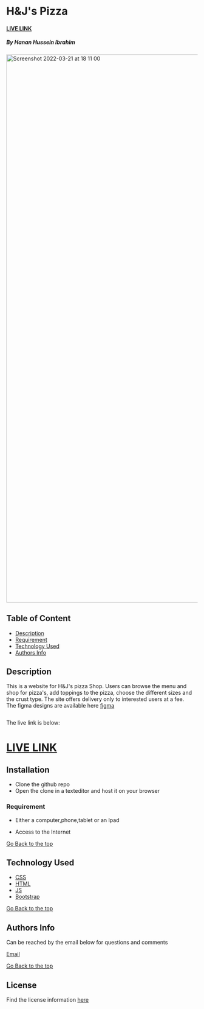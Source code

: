 # H&J's Pizza
#### [LIVE LINK](https://hanan-hussein.github.io/HJ_Pizza/)
##### By Hanan Hussein Ibrahim

<img width="1440" alt="Screenshot 2022-03-21 at 18 11 00" src="https://user-images.githubusercontent.com/36597096/159327155-703bdefd-75f7-4927-a2ed-40bba9e628be.png">




## Table of Content

+ [Description](#description)
+ [Requirement](#requirement)
+ [Technology Used](#technology-used)
+ [Authors Info](#authors-info)


## Description

This is a website for H&J's pizza Shop. Users can browse the menu and shop for pizza's, add toppings to the pizza, choose the different sizes and the crust type. The site offers delivery only to interested users at a fee. <br>
The figma designs are available here [figma](https://www.figma.com/file/z39N9g0n1iBK7xHf0Ey5qU/Untitled?node-id=0%3A1)

<img width="1440" alt="">



The live link is below:

# [LIVE LINK](https://hanan-hussein.github.io/HJ_Pizza/)


## Installation
* Clone the github repo
* Open the clone in a texteditor and host it on your browser

### Requirement

* Either a computer,phone,tablet or an Ipad

* Access to the Internet

[Go Back to the top](#By-Hanan-Hussein-Ibrahim)
## Technology Used
* [CSS](https://developer.mozilla.org/en-US/docs/Web/CSS)
* [HTML](https://developer.mozilla.org/en-US/docs/Glossary/HTML)
* [JS](https://en.wikipedia.org/wiki/JavaScript)
* [Bootstrap](https://getbootstrap.com/)



[Go Back to the top](#By-Hanan-Hussein-Ibrahim)

## Authors Info
Can be reached by the email below for questions and comments 

[Email](hanan.ibrahim@student.moringaschool.com)

[Go Back to the top](#By-Hanan-Hussein-Ibrahim)
## License
Find the license information [here](https://github.com/Hanan-Hussein/HJ_Pizza/blob/master/LICENSE) 

